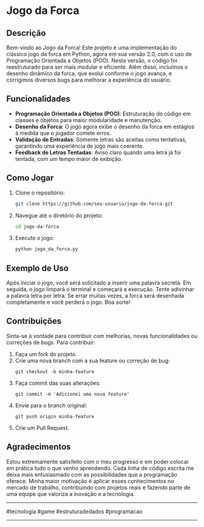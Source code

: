 # Jogo da Forca

## Descrição

Bem-vindo ao Jogo da Forca! Este projeto é uma implementação do clássico jogo da forca em Python, agora em sua versão 2.0, com o uso de Programação Orientada a Objetos (POO). Nesta versão, o código foi reestruturado para ser mais modular e eficiente. Além disso, incluímos o desenho dinâmico da forca, que evolui conforme o jogo avança, e corrigimos diversos bugs para melhorar a experiência do usuário.

## Funcionalidades

- **Programação Orientada a Objetos (POO)**: Estruturação do código em classes e objetos para maior modularidade e manutenção.
- **Desenho da Forca**: O jogo agora exibe o desenho da forca em estágios à medida que o jogador comete erros.
- **Validação de Entradas**: Somente letras são aceitas como tentativas, garantindo uma experiência de jogo mais coerente.
- **Feedback de Letras Tentadas**: Aviso claro quando uma letra já foi tentada, com um tempo maior de exibição.

## Como Jogar

1. Clone o repositório:
    ```bash
    git clone https://github.com/seu-usuario/jogo-da-forca.git
    ```
2. Navegue até o diretório do projeto:
    ```bash
    cd jogo-da-forca
    ```
3. Execute o jogo:
    ```bash
    python jogo_da_forca.py
    ```

## Exemplo de Uso

Após iniciar o jogo, você será solicitado a inserir uma palavra secreta. Em seguida, o jogo limpará o terminal e começará a execução. Tente adivinhar a palavra letra por letra. Se errar muitas vezes, a forca será desenhada completamente e você perderá o jogo. Boa sorte!

## Contribuições

Sinta-se à vontade para contribuir com melhorias, novas funcionalidades ou correções de bugs. Para contribuir:

1. Faça um fork do projeto.
2. Crie uma nova branch com a sua feature ou correção de bug:
    ```
    git checkout -b minha-feature
    ```
3. Faça commit das suas alterações:
    ```
    git commit -m 'Adicionei uma nova feature'
    ```
4. Envie para o branch original:
    ```
    git push origin minha-feature
    ```
5. Crie um Pull Request.

## Agradecimentos

Estou extremamente satisfeito com o meu progresso e em poder colocar em prática tudo o que venho aprendendo. Cada linha de código escrita me deixa mais entusiasmado com as possibilidades que a programação oferece. Minha maior motivação é aplicar esses conhecimentos no mercado de trabalho, contribuindo com projetos reais e fazendo parte de uma equipe que valoriza a inovação e a tecnologia.

---

#tecnologia #game #estruturadedados #programacao

---
